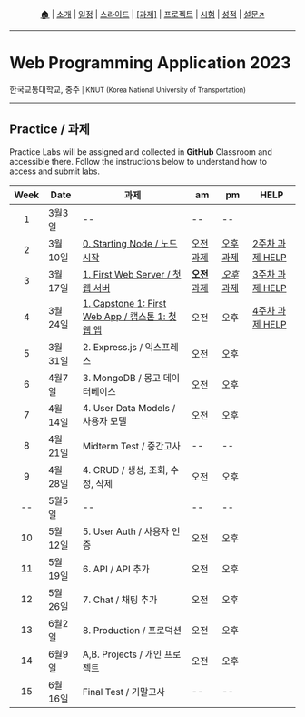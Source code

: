 <p id="menu" align="center">
  <a href="https://ut-nodejs.github.io" title="Home">🏠</a> |
  <a href="about.html" title="About">소개</a> |
  <a href="/schedule.html" title="Schedule">일정</a> |
  <a href="/slides.html" title="Slides">스라이드</a> |
  <a href="/practice.html" title="Practice"><u>[과제]</u></a> |
  <a href="/project.html" title="Project">프로젝트</a> |
  <a href="/tests.html" title="Tests">시험</a> |
  <a href="/grading.html" title="Grading">성적</a> |
  <a href="https://pollev.com/aarons007" title="PollEverywhere">설문↗️</a>
</p>

---

# Web Programming Application 2023

<p>한국교통대학교, 충주<small> | KNUT (Korea National University of Transportation)</small></p>

---

## Practice / 과제

Practice Labs will be assigned and collected in **GitHub** Classroom and accessible there. Follow the instructions below to understand how to access and submit labs.

<!-- | GitHub Classroom (과제) | [오전](https://classroom.github.com/classrooms/126310482-2023sp-259122-1-am) | [오후](https://classroom.github.com/classrooms/126310482-2023sp-259122-2-pm) -->

| Week | Date    | 과제                                                                                    | am                                                       | pm                                                     | HELP                                                           |
| :--: | ------- | --------------------------------------------------------------------------------------- | -------------------------------------------------------- | ------------------------------------------------------ | -------------------------------------------------------------- |
|  1   | 3월3일  | --                                                                                      | --                                                       | --                                                     |
|  2   | 3월10일 | [0. Starting Node / 노드 시작](https://github.com/ut-nodejs/0-starting-nodejs)          | [오전 과제](https://classroom.github.com/a/ufXcgZ68)     | [오후 과제](https://classroom.github.com/a/YeQuxwK6)   | [2주차 과제 HELP](https://github.com/orgs/ut-nodejs/discussions/1) |
|  3   | 3월17일 | [1. First Web Server / 첫 웹 서버](https://github.com/ut-nodejs/1-node-webserver-start) | [**오전** 과제](https://classroom.github.com/a/poWHzDMH) | [_오후_ 과제](https://classroom.github.com/a/Fyol0_-I) | [3주차 과제 HELP](https://github.com/orgs/ut-nodejs/discussions/2) |
|  4   | 3월24일 | [1. Capstone 1: First Web App / 캡스톤 1: 첫 웹 앱](https://github.com/ut-nodejs/2-webserver-capstone)                                                              | 오전                                                     | 오후                                                   | [4주차 과제 HELP](https://github.com/orgs/ut-nodejs/discussions/3)
|  5   | 3월31일 | 2. Express.js / 익스프레스                                                              | 오전                                                     | 오후                                                   | 
|  6   | 4월7일  | 3. MongoDB / 몽고 데이터베이스                                                          | 오전                                                     | 오후                                                   |
|  7   | 4월14일 | 4. User Data Models / 사용자 모델                                                       | 오전                                                     | 오후                                                   |
|  8   | 4월21일 | Midterm Test / 중간고사                                                                 | --                                                       | --                                                     |
|  9   | 4월28일 | 4. CRUD / 생성, 조회, 수정, 삭제                                                        | 오전                                                     | 오후                                                   |
|  --  | 5월5일  | --                                                                                      | --                                                       | --                                                     |
|  10  | 5월12일 | 5. User Auth / 사용자 인증                                                              | 오전                                                     | 오후                                                   |
|  11  | 5월19일 | 6. API / API 추가                                                                       | 오전                                                     | 오후                                                   |
|  12  | 5월26일 | 7. Chat / 채팅 추가                                                                     | 오전                                                     | 오후                                                   |
|  13  | 6월2일  | 8. Production / 프로덕션                                                                | 오전                                                     | 오후                                                   |
|  14  | 6월9일  | A,B. Projects / 개인 프로젝트                                                           | 오전                                                     | 오후                                                   |
|  15  | 6월16일 | Final Test / 기말고사                                                                   | --                                                       | --                                                     |
